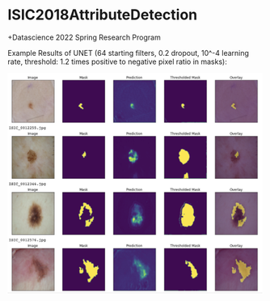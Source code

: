 # ISIC2018AttributeDetection
+Datascience 2022 Spring Research Program

Example Results of UNET (64 starting filters, 0.2 dropout, 10^-4 learning rate, threshold: 1.2 times positive to negative pixel ratio in masks):

![Pigment Network](https://github.com/haoyuwu03/ISIC2018AttributeDetection/blob/main/UNET_Globule_Detection_Results.png)
